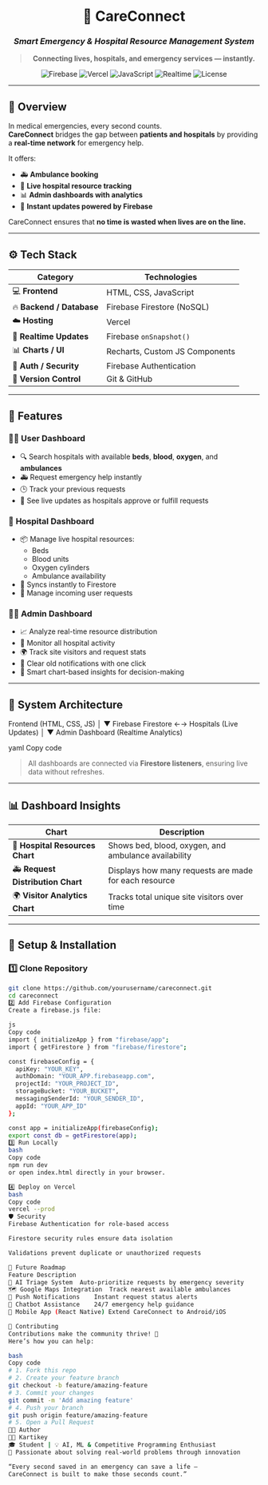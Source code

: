 <div align="center">

# 🏥 **CareConnect**
### _Smart Emergency & Hospital Resource Management System_

> **Connecting lives, hospitals, and emergency services — instantly.**

![Firebase](https://img.shields.io/badge/Firebase-orange?logo=firebase&logoColor=white)
![Vercel](https://img.shields.io/badge/Deployed%20on-Vercel-black?logo=vercel)
![JavaScript](https://img.shields.io/badge/Frontend-JavaScript-yellow?logo=javascript)
![Realtime](https://img.shields.io/badge/Realtime-Enabled-green)
![License](https://img.shields.io/badge/License-MIT-blue)

</div>

---

## 🌟 Overview

In medical emergencies, every second counts.  
**CareConnect** bridges the gap between **patients and hospitals** by providing a **real-time network** for emergency help.  

It offers:
- 🚑 **Ambulance booking**
- 🏥 **Live hospital resource tracking**
- 📊 **Admin dashboards with analytics**
- 💬 **Instant updates powered by Firebase**

CareConnect ensures that **no time is wasted when lives are on the line.**

---

## ⚙️ Tech Stack

| Category | Technologies |
|-----------|--------------|
| 💻 **Frontend** | HTML, CSS, JavaScript |
| 🔥 **Backend / Database** | Firebase Firestore (NoSQL) |
| ☁️ **Hosting** | Vercel |
| 📡 **Realtime Updates** | Firebase `onSnapshot()` |
| 📊 **Charts / UI** | Recharts, Custom JS Components |
| 🔐 **Auth / Security** | Firebase Authentication |
| 🧭 **Version Control** | Git & GitHub |

---

## 🚀 Features

### 👩‍⚕️ **User Dashboard**
- 🔍 Search hospitals with available **beds**, **blood**, **oxygen**, and **ambulances**  
- 🚑 Request emergency help instantly  
- 🕒 Track your previous requests  
- 🧠 See live updates as hospitals approve or fulfill requests  

### 🏥 **Hospital Dashboard**
- 📦 Manage live hospital resources:
  - Beds  
  - Blood units  
  - Oxygen cylinders  
  - Ambulance availability  
- 🔄 Syncs instantly to Firestore  
- 📨 Manage incoming user requests  

### 👨‍💼 **Admin Dashboard**
- 📈 Analyze real-time resource distribution  
- 🧾 Monitor all hospital activity  
- 🌍 Track site visitors and request stats  
- 🧹 Clear old notifications with one click  
- 🧠 Smart chart-based insights for decision-making  

---

## 🧭 System Architecture

Frontend (HTML, CSS, JS)
│
▼
Firebase Firestore ←→ Hospitals (Live Updates)
│
▼
Admin Dashboard (Realtime Analytics)

yaml
Copy code

> All dashboards are connected via **Firestore listeners**, ensuring live data without refreshes.

---

## 📊 Dashboard Insights

| Chart | Description |
|--------|--------------|
| 🏥 **Hospital Resources Chart** | Shows bed, blood, oxygen, and ambulance availability |
| 🚑 **Request Distribution Chart** | Displays how many requests are made for each resource |
| 🌍 **Visitor Analytics Chart** | Tracks total unique site visitors over time |

---

## 🔧 Setup & Installation

### 1️⃣ Clone Repository
```bash
git clone https://github.com/yourusername/careconnect.git
cd careconnect
2️⃣ Add Firebase Configuration
Create a firebase.js file:

js
Copy code
import { initializeApp } from "firebase/app";
import { getFirestore } from "firebase/firestore";

const firebaseConfig = {
  apiKey: "YOUR_KEY",
  authDomain: "YOUR_APP.firebaseapp.com",
  projectId: "YOUR_PROJECT_ID",
  storageBucket: "YOUR_BUCKET",
  messagingSenderId: "YOUR_SENDER_ID",
  appId: "YOUR_APP_ID"
};

const app = initializeApp(firebaseConfig);
export const db = getFirestore(app);
3️⃣ Run Locally
bash
Copy code
npm run dev
or open index.html directly in your browser.

4️⃣ Deploy on Vercel
bash
Copy code
vercel --prod
🛡️ Security
Firebase Authentication for role-based access

Firestore security rules ensure data isolation

Validations prevent duplicate or unauthorized requests

🧩 Future Roadmap
Feature	Description
🤖 AI Triage System	Auto-prioritize requests by emergency severity
🗺️ Google Maps Integration	Track nearest available ambulances
🔔 Push Notifications	Instant request status alerts
💬 Chatbot Assistance	24/7 emergency help guidance
📱 Mobile App (React Native)	Extend CareConnect to Android/iOS

🤝 Contributing
Contributions make the community thrive! 💪
Here’s how you can help:

bash
Copy code
# 1. Fork this repo
# 2. Create your feature branch
git checkout -b feature/amazing-feature
# 3. Commit your changes
git commit -m 'Add amazing feature'
# 4. Push your branch
git push origin feature/amazing-feature
# 5. Open a Pull Request
👨‍💻 Author
🧑‍💻 Kartikey
🎓 Student | 💡 AI, ML & Competitive Programming Enthusiast
🚀 Passionate about solving real-world problems through innovation

“Every second saved in an emergency can save a life —
CareConnect is built to make those seconds count.”
